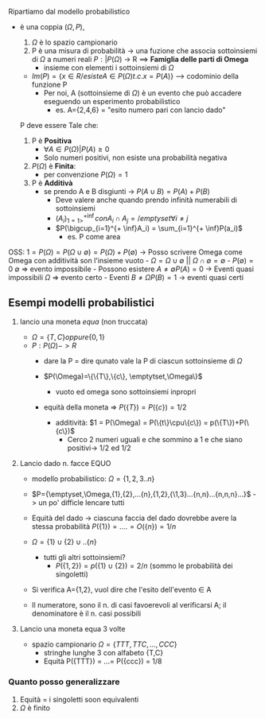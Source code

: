  Ripartiamo dal modello probabilistico
 - è una coppia ($\Omega, P)$,
 	1. $\Omega$ è lo spazio campionario
 	2. P è una misura di probabilità -> una fuzione che associa sottoinsiemi di $\Omega$ a numeri reali
 		$P: |P(\Omega)$ -> R  ==> **Famiglia delle parti di Omega**
		  - insieme con elementi i sottoinsiemi di $\Omega$
	- $Im(P) = \{x \in R /esiste A \in P(\Omega) t.c. x = P(A)\}$ --> codominio della funzione P
		 - Per noi, A (sottoinsieme di $\Omega$) è un evento che può accadere eseguendo un esperimento probabilistico
		 	- es. A={2,4,6} = "esito numero pari con lancio dado" 
		
	P deve essere Tale che:
	1. P è **Positiva** 
		- $\forall A \in P(\Omega) | P(A) ≥ 0$
		- Solo numeri positivi, non esiste una probabilità negativa
	1. $P(\Omega)$ è **Finita**: 
		- per convenzione $P(\Omega)=1$ 
	1. P è **Additivà** 
		- se prendo A e B disgiunti -> $P(A \cup B) = P(A) + P(B)$
			- Deve valere anche quando prendo infinità numerabili di sottoinsiemi
			- $(A_i)_{1=1>}^{+ \inf} con A_i \cap A_j = /emptyset \forall i \neq j$
			- $P(\bigcup_{i=1}^{+ \inf}A_i) = \sum_{i=1}^{+ \inf}P(a_i)$
				- es. P come area 

OSS:
$1=P(\Omega)= P(\Omega \cup \emptyset)= P(\Omega)+P(\emptyset)$
-> Posso scrivere Omega come Omega con additività son l'insieme vuoto
	- $\Omega = \Omega \cup \emptyset$ || $\Omega \cap \emptyset = \emptyset$
	- $P(\emptyset) = 0$
$\emptyset$ => evento impossibile
	- Possono esistere $A \neq \emptyset P(A)=0$ -> Eventi quasi impossibili
$\Omega$ => evento certo
	- Eventi $B \neq \Omega P(B)=1$  -> eventi quasi certi
	
	
## Esempi modelli probabilistici
1. lancio una moneta *equa* (non truccata)
	- $\Omega = \{T,C\} oppure \{0,1\}$
	- $P: P(\Omega) -> R$
		- dare la P = dire qunato vale la P di ciascun sottoinsieme di $\Omega$
		- $P(\Omega)=\{\{T\},\{c\}, \emptytset,\Omega\}$
			-  vuoto ed omega sono sottoinsiemi inpropri

		- equità della moneta => $P(\{T\}) = P(\{c\}) = 1/2$
			- additività: $1 = P(\Omega) = P(\{t\}\cpu\{c\}) = p(\{T\})+P(\{c\})$
				- Cerco 2 numeri uguali e che sommino a 1  e che siano positivi-> 1/2 ed 1/2  
2. Lancio dado n. facce EQUO
	- modello probabilistico: $\Omega = \{1,2,3..n\}$
	- $P=\{\emptyset,\Omega,\{1\},\{2\},...\{n\},\{1,2\},{\1,3\}...\{n,n\}...\{n,n,n\}...\}$ -> un po' difficle lencare tutti
	- Equità del dado -> ciascuna faccia del dado dovrebbe avere la stessa probabilità $P(\{1\}) =....=O(\{n\})=1/n$
	- $\Omega=\{1\}\cup\{2\}\cup..\{n\}$   
		- tutti gli altri sottoinsiemi?
			- $P(\{1,2\}) = p(\{1\}\cup\{2\}) = 2/n$ (sommo le probabilità dei singoletti)
	- Si verifica A={1,2}, vuol dire che l'esito dell'evento $\in$ A 

	- Il numeratore, sono il n. di casi favoerevoli al verificarsi A; il denominatore è il n. casi possibili

1. Lancio una moneta equa 3 volte
	- spazio campionario $\Omega = \{TTT,TTC,...,CCC\}$
		- stringhe lunghe 3 con alfabeto {T,C}
		- Equità P({TTT}) = ...= P({ccc}) = 1/8  

### Quanto posso generalizzare
1. Equità = i singoletti soon equivalenti
2. $\Omega$ è finito
